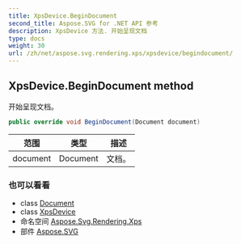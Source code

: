 ```yaml
---
title: XpsDevice.BeginDocument
second_title: Aspose.SVG for .NET API 参考
description: XpsDevice 方法. 开始呈现文档
type: docs
weight: 30
url: /zh/net/aspose.svg.rendering.xps/xpsdevice/begindocument/
---
```

## XpsDevice.BeginDocument method

开始呈现文档。

```csharp
public override void BeginDocument(Document document)
```

| 范围 | 类型 | 描述 |
| --- | --- | --- |
| document | Document | 文档。 |

### 也可以看看

* class [Document](../../../aspose.svg.dom/document/)
* class [XpsDevice](../)
* 命名空间 [Aspose.Svg.Rendering.Xps](../../xpsdevice/)
* 部件 [Aspose.SVG](../../../)


